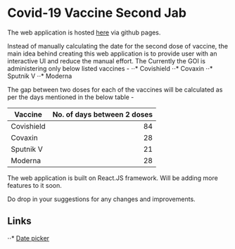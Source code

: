 # Covid-19 Vaccine Second Jab

The web application is hosted [here](https://surijatin.github.io/covid-second-dose) via github pages.

Instead of manually calculating the date for the second dose of vaccine, the main idea behind creating this web application is to provide user with an interactive UI and reduce the manual effort. The 
Currently the GOI is administering only below listed vaccines - 
⋅⋅* Covishield
⋅⋅* Covaxin
⋅⋅* Sputnik V
⋅⋅* Moderna

The gap between two doses for each of the vaccines will be calculated as per the days mentioned in the below table -

| Vaccine    | No. of days between 2 doses |
| ---------- | ---------------------------:|
| Covishield | 84                          |
| Covaxin    | 28                          |
| Sputnik V  | 21                          |
| Moderna    | 28                          | 

The web application is built on React.JS framework. Will be adding more features to it soon.

Do drop in your suggestions for any changes and improvements.

## Links
⋅⋅* [Date picker](https://www.npmjs.com/package/react-date-picker)  
